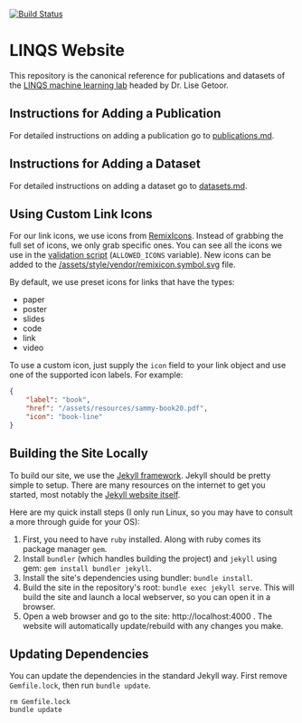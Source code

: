[![Build Status](https://github.com/linqs/linqs-website/actions/workflows/main.yml/badge.svg)](https://github.com/linqs/linqs-website/actions/workflows/main.yml)

# LINQS Website

This repository is the canonical reference for publications and datasets of the [LINQS machine learning lab](https://linqs.soe.ucsc.edu/) headed by Dr. Lise Getoor.

## Instructions for Adding a Publication

For detailed instructions on adding a publication go to [publications.md](publications.md).

## Instructions for Adding a Dataset

For detailed instructions on adding a dataset go to [datasets.md](datasets.md).

## Using Custom Link Icons

For our link icons, we use icons from [RemixIcons](https://remixicon.com/).
Instead of grabbing the full set of icons, we only grab specific ones.
You can see all the icons we use in the [validation script](_scripts/utils.py) (`ALLOWED_ICONS` variable).
New icons can be added to the [/assets/style/vendor/remixicon.symbol.svg](assets/style/vendor/remixicon.symbol.svg) file.

By default, we use preset icons for links that have the types:
- paper
- poster
- slides
- code
- link
- video

To use a custom icon, just supply the `icon` field to your link object and use one of the supported icon labels.
For example:
```json
{
    "label": "book",
    "href": "/assets/resources/sammy-book20.pdf",
    "icon": "book-line"
}
```

## Building the Site Locally

To build our site, we use the [Jekyll framework](https://jekyllrb.com/).
Jekyll should be pretty simple to setup.
There are many resources on the internet to get you started, most notably the [Jekyll website itself](https://jekyllrb.com/docs/step-by-step/01-setup/).

Here are my quick install steps (I only run Linux, so you may have to consult a more through guide for your OS):
1) First, you need to have `ruby` installed. Along with ruby comes its package manager `gem`.
2) Install `bundler` (which handles building the project) and `jekyll` using gem: `gem install bundler jekyll`.
3) Install the site's dependencies using bundler: `bundle install`.
4) Build the site in the repository's root: `bundle exec jekyll serve`. This will build the site and launch a local webserver, so you can open it in a browser.
5) Open a web browser and go to the site: http://localhost:4000 . The website will automatically update/rebuild with any changes you make.

## Updating Dependencies

You can update the dependencies in the standard Jekyll way.
First remove `Gemfile.lock`,
then run `bundle update`.
```
rm Gemfile.lock
bundle update
```
